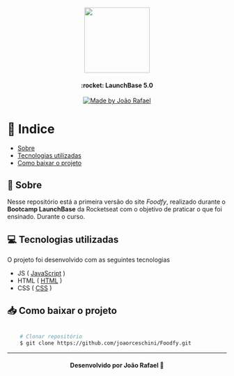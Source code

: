 <h1 align="center">
    <img  width="150px" src="https://ik.imagekit.io/vrynjtmy4n/logo_iZTHHS1wQ.png">
</h1>

<h4 align="center">
    :rocket: LaunchBase 5.0
</h4>

<p align="center">
    <a href="https://www.linkedin.com/in/jo%C3%A3o-rafael-valarini-r-ceschini-6899831a6/">
        <img alt="Made by João Rafael" src="https://img.shields.io/badge/made%20by-Jo%C3%A3o%20Rafael-blue">
    </a>
</p>

# 🎯 Indice 

- [Sobre](#-sobre)
- [Tecnologias utilizadas](#-tecnologias-utilizadas)
- [Como baixar o projeto](#-como-baixar-o-projeto)

## 📜 Sobre

Nesse repositório está a primeira versão do site *Foodfy*, realizado durante o **Bootcamp LaunchBase** da Rocketseat com o objetivo de praticar o que foi ensinado. Durante o curso.


## 💻 Tecnologias utilizadas

O projeto foi desenvolvido com as seguintes tecnologias

- JS ( [JavaScript](https://www.javascript.com/) )
- HTML ( [HTML](https://developer.mozilla.org/pt-BR/docs/Web/HTML/) )
- CSS ( [CSS](https://developer.mozilla.org/pt-BR/docs/Web/CSS/) )


## 📥 Como baixar o projeto

```bash

    # Clonar repositório
    $ git clone https://github.com/joaorceschini/Foodfy.git

```

---

<h4 align="center">
    Desenvolvido por João Rafael 🧡
</h4>